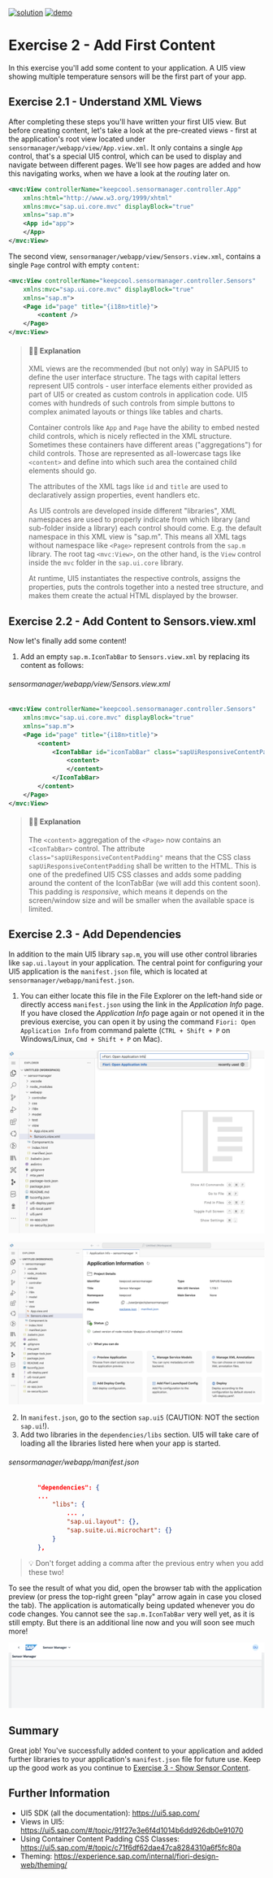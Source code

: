 [![solution](https://flat.badgen.net/badge/solution/available/green?icon=github)](https://github.com/SAP-samples/teched2023-AD283v/tree/code/exercises/ex2)
[![demo](https://flat.badgen.net/badge/demo/deployed/blue?icon=github)](https://sap-samples.github.io/teched2023-AD283v/ex2/test/flpSandbox-cdn.html?sap-ui-xx-viewCache=false#keepcoolsensormanager-display)

# Exercise 2 - Add First Content

In this exercise you'll add some content to your application. A UI5 view showing multiple temperature sensors will be the first part of your app.

## Exercise 2.1 - Understand XML Views

After completing these steps you'll have written your first UI5 view. But before creating content, let's take a look at the pre-created views - first at the application's root view located under `sensormanager/webapp/view/App.view.xml`. It only contains a single `App` control, that's a special UI5 control, which can be used to display and navigate between different pages. We'll see how pages are added and how this navigating works, when we have a look at the *routing* later on.

```xml
<mvc:View controllerName="keepcool.sensormanager.controller.App"
    xmlns:html="http://www.w3.org/1999/xhtml"
    xmlns:mvc="sap.ui.core.mvc" displayBlock="true"
    xmlns="sap.m">
    <App id="app">
    </App>
</mvc:View>
```

The second view, `sensormanager/webapp/view/Sensors.view.xml`, contains a single `Page` control with empty `content`:

```xml
<mvc:View controllerName="keepcool.sensormanager.controller.Sensors"
    xmlns:mvc="sap.ui.core.mvc" displayBlock="true"
    xmlns="sap.m">
    <Page id="page" title="{i18n>title}">
        <content />
    </Page>
</mvc:View>

```

> #### 🧑‍🎓 Explanation
> XML views are the recommended (but not only) way in SAPUI5 to define the user interface structure. The tags with capital letters represent UI5 controls - user interface elements either provided as part of UI5 or created as custom controls in application code. UI5 comes with hundreds of such controls from simple buttons to complex animated layouts or things like tables and charts.
>
> Container controls like `App` and `Page` have the ability to embed nested child controls, which is nicely reflected in the XML structure. Sometimes these containers have different areas ("aggregations") for child controls. Those are represented as all-lowercase tags like `<content>` and define into which such area the contained child elements should go.
>
> The attributes of the XML tags like `id` and `title` are used to declaratively assign properties, event handlers etc.
>
> As UI5 controls are developed inside different "libraries", XML namespaces are used to properly indicate from which library (and sub-folder inside a library) each control should come. E.g. the default namespace in this XML view is "sap.m". This means all XML tags without namespace like `<Page>` represent controls from the `sap.m` library. The root tag `<mvc:View>`, on the other hand, is the `View` control inside the `mvc` folder in the `sap.ui.core` library.
>
> At runtime, UI5 instantiates the respective controls, assigns the properties, puts the controls together into a nested tree structure, and makes them create the actual HTML displayed by the browser.

## Exercise 2.2 - Add Content to Sensors.view.xml

Now let's finally add some content!

1. Add an empty `sap.m.IconTabBar` to `Sensors.view.xml` by replacing its content as follows:

###### sensormanager/webapp/view/Sensors.view.xml

```xml
<mvc:View controllerName="keepcool.sensormanager.controller.Sensors"
    xmlns:mvc="sap.ui.core.mvc" displayBlock="true"
    xmlns="sap.m">
    <Page id="page" title="{i18n>title}">
        <content>
            <IconTabBar id="iconTabBar" class="sapUiResponsiveContentPadding">
                <content>
                </content>
            </IconTabBar>
        </content>
    </Page>
</mvc:View>
```

> #### 🧑‍🎓 Explanation
> The `<content>` aggregation of the `<Page>` now contains an `<IconTabBar>` control. The attribute `class="sapUiResponsiveContentPadding"` means that the CSS class `sapUiResponsiveContentPadding` shall be written to the HTML. This is one of the predefined UI5 CSS classes and adds some padding around the content of the IconTabBar (we will add this content soon). This padding is *responsive*, which means it depends on the screen/window size and will be smaller when the available space is limited.


## Exercise 2.3 - Add Dependencies

In addition to the main UI5 library `sap.m`, you will use other control libraries like `sap.ui.layout` in your application. The central point for configuring your UI5 application is the `manifest.json` file, which is located at `sensormanager/webapp/manifest.json`.
 
1. You can either locate this file in the File Explorer on the left-hand side or directly access `manifest.json` using the link in the *Application Info* page. If you have closed the *Application Info* page again or not opened it in the previous exercise, you can open it by using the command `Fiori: Open Application Info` from command palette (`CTRL + Shift + P` on Windows/Linux, `Cmd + Shift + P` on Mac).

![](images/02_02_0030.png)

![](images/02_02_0040.png)

2. In `manifest.json`, go to the section `sap.ui5` (CAUTION: NOT the section `sap.ui`!).
3. Add two libraries in the `dependencies/libs` section. UI5 will take care of loading all the libraries listed here when your app is started.

###### sensormanager/webapp/manifest.json

```json
        "dependencies": {
	    ...
            "libs": {
                ... ,
                "sap.ui.layout": {},
                "sap.suite.ui.microchart": {}
            }
        },
```
>💡 Don't forget adding a comma after the previous entry when you add these two!



To see the result of what you did, open the browser tab with the application preview (or press the top-right green "play" arrow again in case you closed the tab). The application is automatically being updated whenever you do code changes. You cannot see the `sap.m.IconTabBar` very well yet, as it is still empty. But there is an additional line now and you will soon see much more!

![](images/02_02_0050.png)

## Summary

Great job! You've successfully added content to your application and added further libraries to your application's `manifest.json` file for future use. Keep up the good work as you continue to [Exercise 3 - Show Sensor Content](../ex3/README.md).


## Further Information

* UI5 SDK (all the documentation): https://ui5.sap.com/
* Views in UI5: https://ui5.sap.com/#/topic/91f27e3e6f4d1014b6dd926db0e91070
* Using Container Content Padding CSS Classes: https://ui5.sap.com/#/topic/c71f6df62dae47ca8284310a6f5fc80a
* Theming: https://experience.sap.com/internal/fiori-design-web/theming/
